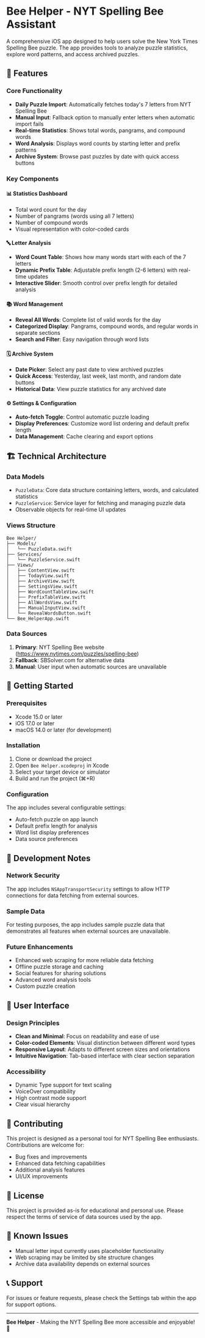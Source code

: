 # Bee Helper - NYT Spelling Bee Assistant

A comprehensive iOS app designed to help users solve the New York Times Spelling Bee puzzle. The app provides tools to analyze puzzle statistics, explore word patterns, and access archived puzzles.

## 🧩 Features

### Core Functionality
- **Daily Puzzle Import**: Automatically fetches today's 7 letters from NYT Spelling Bee
- **Manual Input**: Fallback option to manually enter letters when automatic import fails
- **Real-time Statistics**: Shows total words, pangrams, and compound words
- **Word Analysis**: Displays word counts by starting letter and prefix patterns
- **Archive System**: Browse past puzzles by date with quick access buttons

### Key Components

#### 📊 Statistics Dashboard
- Total word count for the day
- Number of pangrams (words using all 7 letters)
- Number of compound words
- Visual representation with color-coded cards

#### 🔤 Letter Analysis
- **Word Count Table**: Shows how many words start with each of the 7 letters
- **Dynamic Prefix Table**: Adjustable prefix length (2-6 letters) with real-time updates
- **Interactive Slider**: Smooth control over prefix length for detailed analysis

#### 📚 Word Management
- **Reveal All Words**: Complete list of valid words for the day
- **Categorized Display**: Pangrams, compound words, and regular words in separate sections
- **Search and Filter**: Easy navigation through word lists

#### 🗓️ Archive System
- **Date Picker**: Select any past date to view archived puzzles
- **Quick Access**: Yesterday, last week, last month, and random date buttons
- **Historical Data**: View puzzle statistics for any archived date

#### ⚙️ Settings & Configuration
- **Auto-fetch Toggle**: Control automatic puzzle loading
- **Display Preferences**: Customize word list ordering and default prefix length
- **Data Management**: Cache clearing and export options

## 🏗️ Technical Architecture

### Data Models
- `PuzzleData`: Core data structure containing letters, words, and calculated statistics
- `PuzzleService`: Service layer for fetching and managing puzzle data
- Observable objects for real-time UI updates

### Views Structure
```
Bee Helper/
├── Models/
│   └── PuzzleData.swift
├── Services/
│   └── PuzzleService.swift
├── Views/
│   ├── ContentView.swift
│   ├── TodayView.swift
│   ├── ArchiveView.swift
│   ├── SettingsView.swift
│   ├── WordCountTableView.swift
│   ├── PrefixTableView.swift
│   ├── AllWordsView.swift
│   ├── ManualInputView.swift
│   └── RevealWordsButton.swift
└── Bee_HelperApp.swift
```

### Data Sources
1. **Primary**: NYT Spelling Bee website (https://www.nytimes.com/puzzles/spelling-bee)
2. **Fallback**: SBSolver.com for alternative data
3. **Manual**: User input when automatic sources are unavailable

## 🚀 Getting Started

### Prerequisites
- Xcode 15.0 or later
- iOS 17.0 or later
- macOS 14.0 or later (for development)

### Installation
1. Clone or download the project
2. Open `Bee Helper.xcodeproj` in Xcode
3. Select your target device or simulator
4. Build and run the project (⌘+R)

### Configuration
The app includes several configurable settings:
- Auto-fetch puzzle on app launch
- Default prefix length for analysis
- Word list display preferences
- Data source preferences

## 🔧 Development Notes

### Network Security
The app includes `NSAppTransportSecurity` settings to allow HTTP connections for data fetching from external sources.

### Sample Data
For testing purposes, the app includes sample puzzle data that demonstrates all features when external sources are unavailable.

### Future Enhancements
- Enhanced web scraping for more reliable data fetching
- Offline puzzle storage and caching
- Social features for sharing solutions
- Advanced word analysis tools
- Custom puzzle creation

## 📱 User Interface

### Design Principles
- **Clean and Minimal**: Focus on readability and ease of use
- **Color-coded Elements**: Visual distinction between different word types
- **Responsive Layout**: Adapts to different screen sizes and orientations
- **Intuitive Navigation**: Tab-based interface with clear section separation

### Accessibility
- Dynamic Type support for text scaling
- VoiceOver compatibility
- High contrast mode support
- Clear visual hierarchy

## 🤝 Contributing

This project is designed as a personal tool for NYT Spelling Bee enthusiasts. Contributions are welcome for:
- Bug fixes and improvements
- Enhanced data fetching capabilities
- Additional analysis features
- UI/UX improvements

## 📄 License

This project is provided as-is for educational and personal use. Please respect the terms of service of data sources used by the app.

## 🐛 Known Issues

- Manual letter input currently uses placeholder functionality
- Web scraping may be limited by site structure changes
- Archive data availability depends on external sources

## 📞 Support

For issues or feature requests, please check the Settings tab within the app for support options.

---

**Bee Helper** - Making the NYT Spelling Bee more accessible and enjoyable! 🐝 